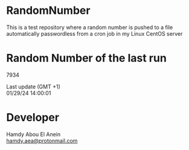 # RandomNumber    
This is a test repository where a random number is pushed to a file automatically passwordless from a cron job in my Linux CentOS server    
# Random Number of the last run   
7934
      
Last update (GMT +1)    
01/29/24 14:00:01
# Developer    
Hamdy Abou El Anein   
hamdy.aea@protonmail.com
